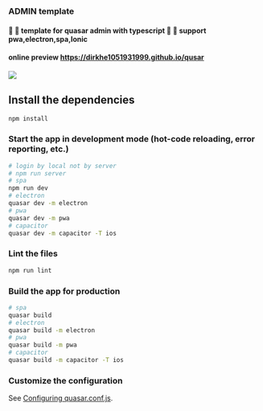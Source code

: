 ### ADMIN template

#### :dizzy: :dizzy: template for quasar admin with typescript :full_moon_with_face: :full_moon_with_face: support pwa,electron,spa,Ionic

#### online preview https://dirkhe1051931999.github.io/qusar

<img src="https://z3.ax1x.com/2021/06/15/2HILHU.png" >

## Install the dependencies

```bash
npm install
```

### Start the app in development mode (hot-code reloading, error reporting, etc.)

```bash
# login by local not by server
# npm run server
# spa
npm run dev
# electron
quasar dev -m electron
# pwa
quasar dev -m pwa
# capacitor
quasar dev -m capacitor -T ios
```

### Lint the files

```bash
npm run lint
```

### Build the app for production

```bash
# spa
quasar build
# electron
quasar build -m electron
# pwa
quasar build -m pwa
# capacitor
quasar build -m capacitor -T ios
```

### Customize the configuration

See [Configuring quasar.conf.js](https://quasar.dev/quasar-cli/quasar-conf-js).
